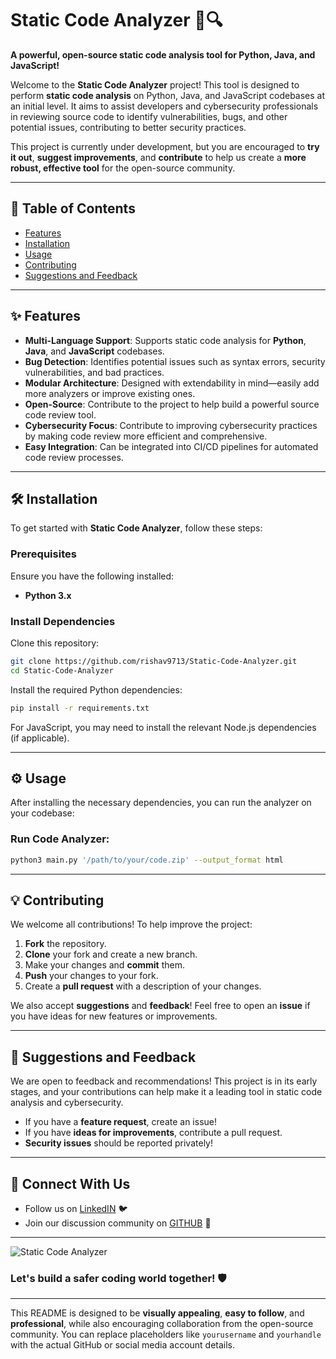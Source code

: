 

# Static Code Analyzer 🚀🔍

**A powerful, open-source static code analysis tool for Python, Java, and JavaScript!**

Welcome to the **Static Code Analyzer** project! This tool is designed to perform **static code analysis** on Python, Java, and JavaScript codebases at an initial level. It aims to assist developers and cybersecurity professionals in reviewing source code to identify vulnerabilities, bugs, and other potential issues, contributing to better security practices.

This project is currently under development, but you are encouraged to **try it out**, **suggest improvements**, and **contribute** to help us create a **more robust, effective tool** for the open-source community.

---

## 📜 Table of Contents

- [Features](#features)
- [Installation](#installation)
- [Usage](#usage)
- [Contributing](#contributing)
- [Suggestions and Feedback](#suggestions-and-feedback)

---

## ✨ Features

- **Multi-Language Support**: Supports static code analysis for **Python**, **Java**, and **JavaScript** codebases.
- **Bug Detection**: Identifies potential issues such as syntax errors, security vulnerabilities, and bad practices.
- **Modular Architecture**: Designed with extendability in mind—easily add more analyzers or improve existing ones.
- **Open-Source**: Contribute to the project to help build a powerful source code review tool.
- **Cybersecurity Focus**: Contribute to improving cybersecurity practices by making code review more efficient and comprehensive.
- **Easy Integration**: Can be integrated into CI/CD pipelines for automated code review processes.

---

## 🛠️ Installation

To get started with **Static Code Analyzer**, follow these steps:

### Prerequisites

Ensure you have the following installed:

- **Python 3.x**

### Install Dependencies

Clone this repository:

```bash
git clone https://github.com/rishav9713/Static-Code-Analyzer.git
cd Static-Code-Analyzer
```

Install the required Python dependencies:

```bash
pip install -r requirements.txt
```

For JavaScript, you may need to install the relevant Node.js dependencies (if applicable).

---

## ⚙️ Usage

After installing the necessary dependencies, you can run the analyzer on your codebase:

### Run Code Analyzer:

```bash
python3 main.py '/path/to/your/code.zip' --output_format html
```

---

## 💡 Contributing

We welcome all contributions! To help improve the project:

1. **Fork** the repository.
2. **Clone** your fork and create a new branch.
3. Make your changes and **commit** them.
4. **Push** your changes to your fork.
5. Create a **pull request** with a description of your changes.

We also accept **suggestions** and **feedback**! Feel free to open an **issue** if you have ideas for new features or improvements.

---

## 💬 Suggestions and Feedback

We are open to feedback and recommendations! This project is in its early stages, and your contributions can help make it a leading tool in static code analysis and cybersecurity.

- If you have a **feature request**, create an issue!
- If you have **ideas for improvements**, contribute a pull request.
- **Security issues** should be reported privately!

---

## 🔗 Connect With Us

- Follow us on [LinkedIN](https://www.linkedin.com/in/rishav-kumar-b64298162/) 🐦
- Join our discussion community on [GITHUB](https://github.com/rishav9713/Static-Code-Analyzer/discussions) 💬

---

![Static Code Analyzer](https://img.icons8.com/ios/452/code.png)

### Let's build a safer coding world together! 🛡️

---

This README is designed to be **visually appealing**, **easy to follow**, and **professional**, while also encouraging collaboration from the open-source community. You can replace placeholders like `yourusername` and `yourhandle` with the actual GitHub or social media account details.
